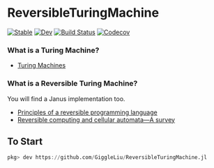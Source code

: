 # ReversibleTuringMachine

[![Stable](https://img.shields.io/badge/docs-stable-blue.svg)](https://GiggleLiu.github.io/ReversibleTuringMachine.jl/stable)
[![Dev](https://img.shields.io/badge/docs-dev-blue.svg)](https://GiggleLiu.github.io/ReversibleTuringMachine.jl/dev)
[![Build Status](https://travis-ci.com/GiggleLiu/ReversibleTuringMachine.jl.svg?branch=master)](https://travis-ci.com/GiggleLiu/ReversibleTuringMachine.jl)
[![Codecov](https://codecov.io/gh/GiggleLiu/ReversibleTuringMachine.jl/branch/master/graph/badge.svg)](https://codecov.io/gh/GiggleLiu/ReversibleTuringMachine.jl)

### What is a Turing Machine?
* [Turing Machines](https://plato.stanford.edu/entries/turing-machine/)

### What is a Reversible Turing Machine?
You will find a Janus implementation too.
* [Principles of a reversible programming language](https://dl.acm.org/doi/10.1145/1366230.1366239)
* [Reversible computing and cellular automata—A survey](https://www.sciencedirect.com/science/article/pii/S030439750800100X)


## To Start

```julia pkg
pkg> dev https://github.com/GiggleLiu/ReversibleTuringMachine.jl
```

